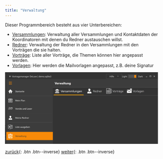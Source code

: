 ```yaml
---
title: "Verwaltung"
---
```


Dieser Programmbereich besteht aus vier Unterbereichen:

* [Versammlungen](VerwaltungVersammlungen.md): Verwaltung aller Versammlungen und Kontaktdaten der Koordinatoren mit denen du Redner austauschen willst.
* [Redner](VerwaltungRedner.md): Verwaltung der Redner in den Versammlungen mit den Vorträgen die sie halten.
* [Vorträge](VerwaltungVortragsthemen.md): Liste aller Vorträge, die Themen können hier angepasst werden.
* [Vorlagen](VerwaltungVorlagen.md): Hier werden die Mailvorlagen angepasst, z.B. deine Signatur

![Versammlungen](images/Verwaltung.png)

[zurück](ListeAusgeben.md){: .btn .btn--inverse}  [weiter](VerwaltungVersammlungen.md){: .btn .btn--inverse}